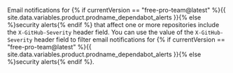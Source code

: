 Email notifications for {% if currentVersion == "free-pro-team@latest" %}{{ site.data.variables.product.prodname_dependabot_alerts }}{% else %}security alerts{% endif %} that affect one or more repositories include the `X-GitHub-Severity`  header field. You can use the value of the `X-GitHub-Severity` header field to filter email notifications for {% if currentVersion == "free-pro-team@latest" %}{{ site.data.variables.product.prodname_dependabot_alerts }}{% else %}security alerts{% endif %}.